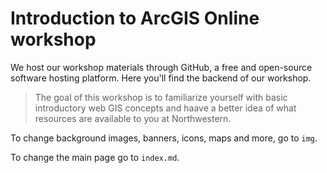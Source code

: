 # Introduction to ArcGIS Online workshop
We host our workshop materials through GitHub, a free and open-source software hosting platform. Here you'll find the backend of our workshop. 

> The goal of this workshop is to familiarize yourself with basic introductory web GIS concepts and haave a better idea of what resources are available to you at Northwestern. 

To change background images, banners, icons, maps and more, go to `img`. 

To change the main page go to `index.md`. 
